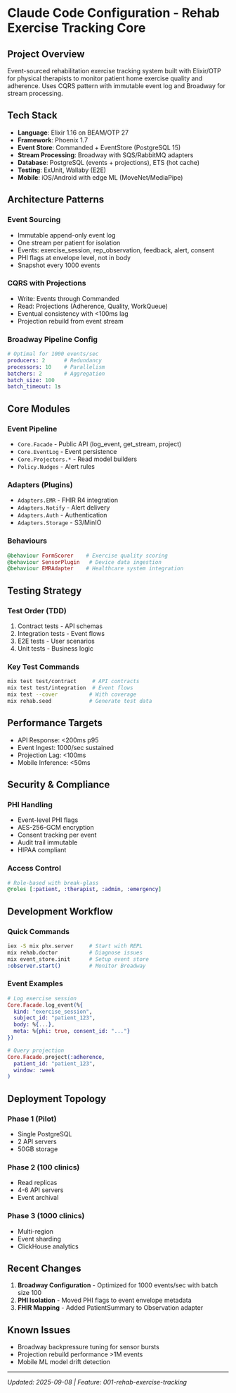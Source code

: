 # Claude Code Configuration - Rehab Exercise Tracking Core

## Project Overview

Event-sourced rehabilitation exercise tracking system built with Elixir/OTP for physical therapists to monitor patient home exercise quality and adherence. Uses CQRS pattern with immutable event log and Broadway for stream processing.

## Tech Stack

- **Language**: Elixir 1.16 on BEAM/OTP 27
- **Framework**: Phoenix 1.7
- **Event Store**: Commanded + EventStore (PostgreSQL 15)
- **Stream Processing**: Broadway with SQS/RabbitMQ adapters
- **Database**: PostgreSQL (events + projections), ETS (hot cache)
- **Testing**: ExUnit, Wallaby (E2E)
- **Mobile**: iOS/Android with edge ML (MoveNet/MediaPipe)

## Architecture Patterns

### Event Sourcing
- Immutable append-only event log
- One stream per patient for isolation
- Events: exercise_session, rep_observation, feedback, alert, consent
- PHI flags at envelope level, not in body
- Snapshot every 1000 events

### CQRS with Projections
- Write: Events through Commanded
- Read: Projections (Adherence, Quality, WorkQueue)
- Eventual consistency with <100ms lag
- Projection rebuild from event stream

### Broadway Pipeline Config
```elixir
# Optimal for 1000 events/sec
producers: 2      # Redundancy
processors: 10    # Parallelism  
batchers: 2       # Aggregation
batch_size: 100
batch_timeout: 1s
```

## Core Modules

### Event Pipeline
- `Core.Facade` - Public API (log_event, get_stream, project)
- `Core.EventLog` - Event persistence
- `Core.Projectors.*` - Read model builders
- `Policy.Nudges` - Alert rules

### Adapters (Plugins)
- `Adapters.EMR` - FHIR R4 integration
- `Adapters.Notify` - Alert delivery
- `Adapters.Auth` - Authentication
- `Adapters.Storage` - S3/MinIO

### Behaviours
```elixir
@behaviour FormScorer    # Exercise quality scoring
@behaviour SensorPlugin   # Device data ingestion
@behaviour EMRAdapter    # Healthcare system integration
```

## Testing Strategy

### Test Order (TDD)
1. Contract tests - API schemas
2. Integration tests - Event flows
3. E2E tests - User scenarios
4. Unit tests - Business logic

### Key Test Commands
```bash
mix test test/contract     # API contracts
mix test test/integration  # Event flows
mix test --cover          # With coverage
mix rehab.seed            # Generate test data
```

## Performance Targets

- API Response: <200ms p95
- Event Ingest: 1000/sec sustained
- Projection Lag: <100ms
- Mobile Inference: <50ms

## Security & Compliance

### PHI Handling
- Event-level PHI flags
- AES-256-GCM encryption
- Consent tracking per event
- Audit trail immutable
- HIPAA compliant

### Access Control
```elixir
# Role-based with break-glass
@roles [:patient, :therapist, :admin, :emergency]
```

## Development Workflow

### Quick Commands
```bash
iex -S mix phx.server     # Start with REPL
mix rehab.doctor          # Diagnose issues
mix event_store.init      # Setup event store
:observer.start()         # Monitor Broadway
```

### Event Examples
```elixir
# Log exercise session
Core.Facade.log_event(%{
  kind: "exercise_session",
  subject_id: "patient_123",
  body: %{...},
  meta: %{phi: true, consent_id: "..."}
})

# Query projection
Core.Facade.project(:adherence, 
  patient_id: "patient_123",
  window: :week
)
```

## Deployment Topology

### Phase 1 (Pilot)
- Single PostgreSQL
- 2 API servers
- 50GB storage

### Phase 2 (100 clinics)
- Read replicas
- 4-6 API servers
- Event archival

### Phase 3 (1000 clinics)
- Multi-region
- Event sharding
- ClickHouse analytics

## Recent Changes

1. **Broadway Configuration** - Optimized for 1000 events/sec with batch size 100
2. **PHI Isolation** - Moved PHI flags to event envelope metadata
3. **FHIR Mapping** - Added PatientSummary to Observation adapter

## Known Issues

- Broadway backpressure tuning for sensor bursts
- Projection rebuild performance >1M events
- Mobile ML model drift detection

---
*Updated: 2025-09-08 | Feature: 001-rehab-exercise-tracking*
